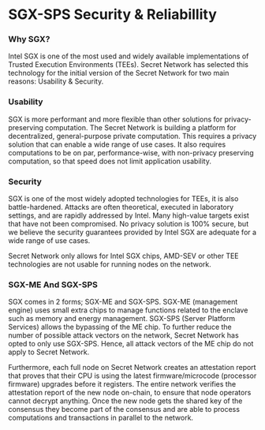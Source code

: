 # SGX-SPS Security & Reliabillity

### Why SGX?&#x20;

Intel SGX is one of the most used and widely available implementations of Trusted Execution Environments (TEEs). Secret Network has selected this technology for the initial version of the Secret Network for two main reasons: Usability & Security.&#x20;

### **Usability**

SGX is more performant and more flexible than other solutions for privacy-preserving computation. The Secret Network is building a platform for decentralized, general-purpose private computation. This requires a privacy solution that can enable a wide range of use cases. It also requires computations to be on par, performance-wise, with non-privacy preserving computation, so that speed does not limit application usability.&#x20;

### **Security**

SGX is one of the most widely adopted technologies for TEEs, it is also battle-hardened. Attacks are often theoretical, executed in laboratory settings, and are rapidly addressed by Intel. Many high-value targets exist that have not been compromised. No privacy solution is 100% secure, but we believe the security guarantees provided by Intel SGX are adequate for a wide range of use cases.

Secret Network only allows for Intel SGX chips, AMD-SEV or other TEE technologies are not usable for running nodes on the network.

### SGX-ME And SGX-SPS

&#x20;SGX comes in 2 forms; SGX-ME and SGX-SPS. SGX-ME (management engine) uses small extra chips to manage functions related to the enclave such as memory and energy management. SGX-SPS (Server Platform Services) allows the bypassing of the ME chip. To further reduce the number of possible attack vectors on the network, Secret Network has opted to only use SGX-SPS. Hence, all attack vectors of the ME chip do not apply to Secret Network.&#x20;

Furthermore, each full node on Secret Network creates an attestation report that proves that their CPU is using the latest firmware/microcode (processor firmware) upgrades before it registers. The entire network verifies the attestation report of the new node on-chain, to ensure that node operators cannot decrypt anything. Once the new node gets the shared key of the consensus they become part of the consensus and are able to process computations and transactions in parallel to the network.
